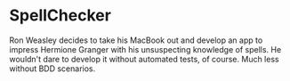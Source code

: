 # SpellChecker

Ron Weasley decides to take his MacBook out and develop an app to impress Hermione Granger with his unsuspecting knowledge of spells. He wouldn't dare to develop it without automated tests, of course. Much less without BDD scenarios.
